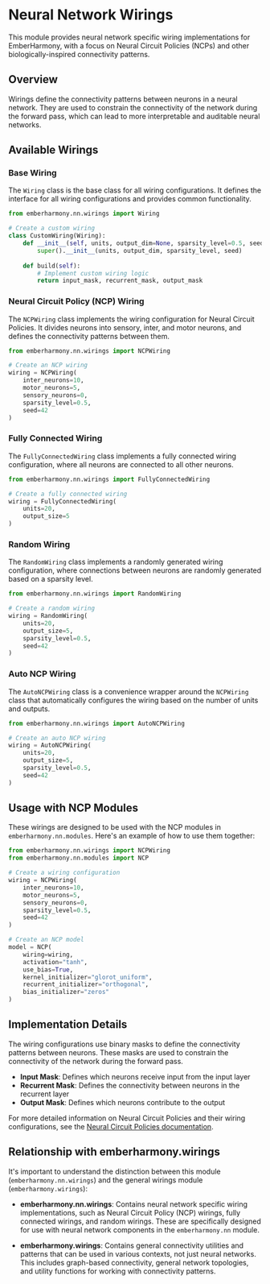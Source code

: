 # Neural Network Wirings

This module provides neural network specific wiring implementations for EmberHarmony, with a focus on Neural Circuit Policies (NCPs) and other biologically-inspired connectivity patterns.

## Overview

Wirings define the connectivity patterns between neurons in a neural network. They are used to constrain the connectivity of the network during the forward pass, which can lead to more interpretable and auditable neural networks.

## Available Wirings

### Base Wiring

The `Wiring` class is the base class for all wiring configurations. It defines the interface for all wiring configurations and provides common functionality.

```python
from emberharmony.nn.wirings import Wiring

# Create a custom wiring
class CustomWiring(Wiring):
    def __init__(self, units, output_dim=None, sparsity_level=0.5, seed=None):
        super().__init__(units, output_dim, sparsity_level, seed)
    
    def build(self):
        # Implement custom wiring logic
        return input_mask, recurrent_mask, output_mask
```

### Neural Circuit Policy (NCP) Wiring

The `NCPWiring` class implements the wiring configuration for Neural Circuit Policies. It divides neurons into sensory, inter, and motor neurons, and defines the connectivity patterns between them.

```python
from emberharmony.nn.wirings import NCPWiring

# Create an NCP wiring
wiring = NCPWiring(
    inter_neurons=10,
    motor_neurons=5,
    sensory_neurons=0,
    sparsity_level=0.5,
    seed=42
)
```

### Fully Connected Wiring

The `FullyConnectedWiring` class implements a fully connected wiring configuration, where all neurons are connected to all other neurons.

```python
from emberharmony.nn.wirings import FullyConnectedWiring

# Create a fully connected wiring
wiring = FullyConnectedWiring(
    units=20,
    output_size=5
)
```

### Random Wiring

The `RandomWiring` class implements a randomly generated wiring configuration, where connections between neurons are randomly generated based on a sparsity level.

```python
from emberharmony.nn.wirings import RandomWiring

# Create a random wiring
wiring = RandomWiring(
    units=20,
    output_size=5,
    sparsity_level=0.5,
    seed=42
)
```

### Auto NCP Wiring

The `AutoNCPWiring` class is a convenience wrapper around the `NCPWiring` class that automatically configures the wiring based on the number of units and outputs.

```python
from emberharmony.nn.wirings import AutoNCPWiring

# Create an auto NCP wiring
wiring = AutoNCPWiring(
    units=20,
    output_size=5,
    sparsity_level=0.5,
    seed=42
)
```

## Usage with NCP Modules

These wirings are designed to be used with the NCP modules in `emberharmony.nn.modules`. Here's an example of how to use them together:

```python
from emberharmony.nn.wirings import NCPWiring
from emberharmony.nn.modules import NCP

# Create a wiring configuration
wiring = NCPWiring(
    inter_neurons=10,
    motor_neurons=5,
    sensory_neurons=0,
    sparsity_level=0.5,
    seed=42
)

# Create an NCP model
model = NCP(
    wiring=wiring,
    activation="tanh",
    use_bias=True,
    kernel_initializer="glorot_uniform",
    recurrent_initializer="orthogonal",
    bias_initializer="zeros"
)
```

## Implementation Details

The wiring configurations use binary masks to define the connectivity patterns between neurons. These masks are used to constrain the connectivity of the network during the forward pass.

- **Input Mask**: Defines which neurons receive input from the input layer
- **Recurrent Mask**: Defines the connectivity between neurons in the recurrent layer
- **Output Mask**: Defines which neurons contribute to the output

For more detailed information on Neural Circuit Policies and their wiring configurations, see the [Neural Circuit Policies documentation](../../docs/neural_circuit_policies.md).

## Relationship with emberharmony.wirings

It's important to understand the distinction between this module (`emberharmony.nn.wirings`) and the general wirings module (`emberharmony.wirings`):

- **emberharmony.nn.wirings**: Contains neural network specific wiring implementations, such as Neural Circuit Policy (NCP) wirings, fully connected wirings, and random wirings. These are specifically designed for use with neural network components in the `emberharmony.nn` module.

- **emberharmony.wirings**: Contains general connectivity utilities and patterns that can be used in various contexts, not just neural networks. This includes graph-based connectivity, general network topologies, and utility functions for working with connectivity patterns.